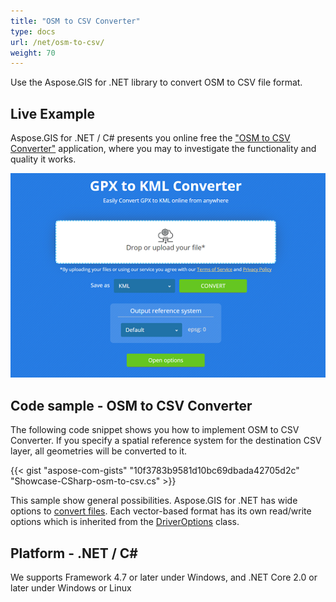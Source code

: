 ```yaml
---
title: "OSM to CSV Converter"
type: docs
url: /net/osm-to-csv/
weight: 70
---
```


Use the Aspose.GIS for .NET library to convert OSM to CSV file format.

## **Live Example**

Aspose.GIS for .NET / C# presents you online free the ["OSM to CSV Converter"](https://products.aspose.app/gis/conversion/osm-to-csv) application, where you may to investigate the functionality and quality it works.

![OSM to CSV Converter App](conversion.png)

## **Code sample - OSM to CSV Converter**

The following code snippet shows you how to implement OSM to CSV Converter. If you specify a spatial reference system for the destination CSV layer, all geometries will be converted to it. 

{{< gist "aspose-com-gists" "10f3783b9581d10bc69dbada42705d2c" "Showcase-CSharp-osm-to-csv.cs" >}}

This sample show general possibilities. Aspose.GIS for .NET has wide options to [convert files](https://docs.aspose.com/gis/net/vector-layers/). Each vector-based format has its own read/write options which is inherited from the [DriverOptions](https://apireference.aspose.com/gis/net/aspose.gis/driveroptions) class.

## **Platform - .NET / C#**

We supports Framework 4.7 or later under Windows, and .NET Core 2.0 or later under Windows or Linux
